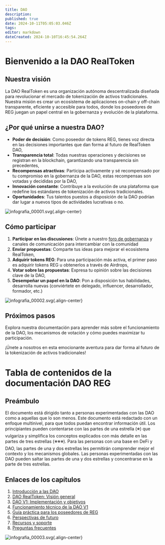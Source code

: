 ```yaml
---
title: DAO
description: 
published: true
date: 2024-10-11T05:05:03.046Z
tags: 
editor: markdown
dateCreated: 2024-10-10T16:45:54.264Z
---
```


# Bienvenido a la DAO RealToken

## Nuestra visión

La DAO RealToken es una organización autónoma descentralizada diseñada para revolucionar el mercado de tokenización de activos tradicionales. Nuestra misión es crear un ecosistema de aplicaciones on-chain y off-chain transparente, eficiente y accesible para todos, donde los poseedores de REG juegan un papel central en la gobernanza y evolución de la plataforma.

## ¿Por qué unirse a nuestra DAO?

- **Poder de decisión**: Como poseedor de tokens REG, tienes voz directa en las decisiones importantes que dan forma al futuro de RealToken DAO,
- **Transparencia total**: Todas nuestras operaciones y decisiones se registran en la blockchain, garantizando una transparencia sin precedentes,
- **Recompensas atractivas**: Participa activamente y sé recompensado por tu compromiso en la gobernanza de la DAO, estas recompensas son votadas y decididas por la DAO,
- **Innovación constante**: Contribuye a la evolución de una plataforma que redefine los estándares de tokenización de activos tradicionales.
- **Oportunidades**: Tus talentos puestos a disposición de la DAO podrían dar lugar a nuevos tipos de actividades lucrativas o no.

![infografia_00001.svg](/es/es/assets/img/infografia_00001.svg){.align-center}

## Cómo participar

1.  **Participar en las discusiones**: Únete a nuestro [foro de gobernanza](https://forum.realtoken.community/) y canales de comunicación para intercambiar con la comunidad
2.  **Enviar propuestas**: Comparte tus ideas para mejorar el ecosistema RealToken,
3.  **Adquirir tokens REG**: Para una participación más activa, el primer paso es adquirir tokens REG u obtenerlos a través de Airdrops,
4.  **Votar sobre las propuestas**: Expresa tu opinión sobre las decisiones clave de la DAO,
5.  **Desempeñar un papel en la DAO**: Pon a disposición tus habilidades, desarrolla nuevas (conviértete en delegado, influencer, desarrollador, formador, etc.)

![infografia_00002.svg](/es/es/assets/img/infografia_00002.svg){.align-center}

## Próximos pasos

Explora nuestra documentación para aprender más sobre el funcionamiento de la DAO, los mecanismos de votación y cómo puedes maximizar tu participación.

¡Únete a nosotros en esta emocionante aventura para dar forma al futuro de la tokenización de activos tradicionales!

# Tabla de contenidos de la documentación DAO REG

## Preámbulo

El documento está dirigido tanto a personas experimentadas con las DAO como a aquellas que lo son menos. Este documento está redactado con un enfoque multinivel, para que todos puedan encontrar información útil. Los principiantes pueden contentarse con las partes de una estrella (**⭐**) que vulgariza y simplifica los conceptos explicados con más detalle en las partes de tres estrellas (**⭐⭐⭐**). Para las personas con una base en DeFi y DAO, las partes de una y dos estrellas les permitirán comprender mejor el contexto y los mecanismos globales. Las personas experimentadas con las DAO pueden saltar las partes de una y dos estrellas y concentrarse en la parte de tres estrellas.

## Enlaces de los capítulos

1.  [Introducción a las DAO](/es/DAO/Introduccion)
2.  [DAO RealToken: Visión general](/es/DAO/DAO_RealToken)
3.  [DAO V1: Implementación y objetivos](/es/DAO/Fase1)
4.  [Funcionamiento técnico de la DAO V1](/es/DAO/Funcionamiento)
5.  [Guía práctica para los poseedores de REG](/es/DAO/Guia_Practica)
6.  [Perspectivas de futuro](/es/DAO/Perspectivas)
7.  [Recursos y soporte](/es/DAO/Recursos)
8.  [Preguntas frecuentes](/es/DAO/FAQ)

![infografia_00003.svg](/es/es/assets/img/infografia_00003.svg){.align-center}
